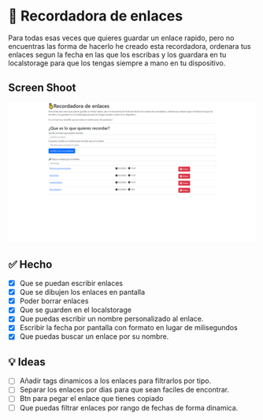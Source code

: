 # 🤞 Recordadora de enlaces
Para todas esas veces que quieres guardar un enlace rapido, pero no encuentras las forma de hacerlo he creado esta recordadora, ordenara tus enlaces segun la fecha en las que los escribas y los guardara en tu localstorage para que los tengas siempre a mano en tu dispositivo.
## Screen Shoot
![ScreenShoot](/ScreenShoot.PNG)
## ✅ Hecho
- [x] Que se puedan escribir enlaces
- [x] Que se dibujen los enlaces en pantalla
- [x] Poder borrar enlaces
- [x] Que se guarden en el localstorage
- [x] Que puedas escribir un nombre personalizado al enlace.
- [x] Escribir la fecha por pantalla con formato en lugar de milisegundos
- [x] Que puedas buscar un enlace por su nombre.

## 💡 Ideas
- [ ] Añadir tags dinamicos a los enlaces para filtrarlos por tipo.
- [ ] Separar los enlaces por dias para que sean faciles de encontrar.
- [ ] Btn para pegar el enlace que tienes copiado
- [ ] Que puedas filtrar enlaces por rango de fechas de forma dinamica.

